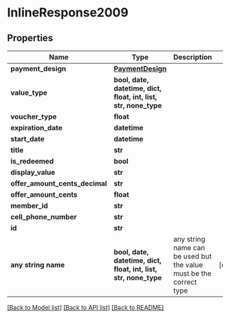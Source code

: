 # InlineResponse2009


## Properties
Name | Type | Description | Notes
------------ | ------------- | ------------- | -------------
**payment_design** | [**PaymentDesign**](PaymentDesign.md) |  | 
**value_type** | **bool, date, datetime, dict, float, int, list, str, none_type** |  | 
**voucher_type** | **float** |  | 
**expiration_date** | **datetime** |  | 
**start_date** | **datetime** |  | 
**title** | **str** |  | 
**is_redeemed** | **bool** |  | 
**display_value** | **str** |  | 
**offer_amount_cents_decimal** | **str** |  | 
**offer_amount_cents** | **float** |  | 
**member_id** | **str** |  | 
**cell_phone_number** | **str** |  | 
**id** | **str** |  | 
**any string name** | **bool, date, datetime, dict, float, int, list, str, none_type** | any string name can be used but the value must be the correct type | [optional]

[[Back to Model list]](../README.md#documentation-for-models) [[Back to API list]](../README.md#documentation-for-api-endpoints) [[Back to README]](../README.md)


